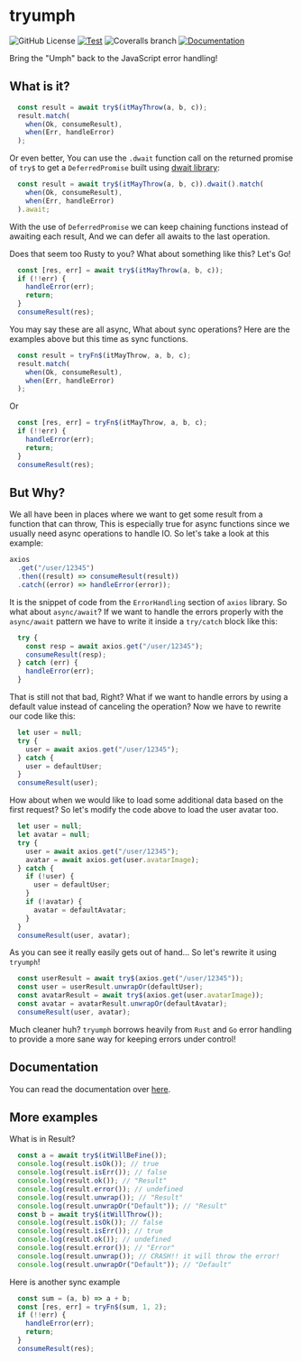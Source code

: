 # tryumph

![GitHub License](https://img.shields.io/github/license/rzvxa/tryumph)
[![Test](https://github.com/rzvxa/tryumph/actions/workflows/test.yml/badge.svg)](https://github.com/rzvxa/tryumph/actions/workflows/test.yml)
![Coveralls branch](https://img.shields.io/coverallsCoverage/github/rzvxa/tryumph)
[![Documentation](https://img.shields.io/badge/visit-docs-brightgreen)](https://rzvxa.github.io/tryumph/)

Bring the "Umph" back to the JavaScript error handling!

## What is it?
```js
  const result = await try$(itMayThrow(a, b, c));
  result.match(
    when(Ok, consumeResult),
    when(Err, handleError)
  );
```
Or even better, You can use the `.dwait` function call on the returned promise of `try$` to get a `DeferredPromise` built using [dwait library](https://github.com/rzvxa/dwait):
```js
  const result = await try$(itMayThrow(a, b, c)).dwait().match(
    when(Ok, consumeResult),
    when(Err, handleError)
  ).await;
```
With the use of `DeferredPromise` we can keep chaining functions instead of awaiting each result, And we can defer all awaits to the last operation.

Does that seem too Rusty to you? What about something like this? Let's Go!
```js
  const [res, err] = await try$(itMayThrow(a, b, c));
  if (!!err) {
    handleError(err);
    return;
  }
  consumeResult(res);
```

You may say these are all async, What about sync operations? Here are the examples above but this time as sync functions.
```js
  const result = tryFn$(itMayThrow, a, b, c);
  result.match(
    when(Ok, consumeResult),
    when(Err, handleError)
  );
```
Or
```js
  const [res, err] = tryFn$(itMayThrow, a, b, c);
  if (!!err) {
    handleError(err);
    return;
  }
  consumeResult(res);
```

## But Why?
We all have been in places where we want to get some result from a function that can throw, This is especially true for async functions since we usually need async operations to handle IO.
So let's take a look at this example:

```js
axios
  .get("/user/12345")
  .then((result) => consumeResult(result))
  .catch((error) => handleError(error));
```

It is the snippet of code from the `ErrorHandling` section of `axios` library. So what about `async/await`?
If we want to handle the errors properly with the `async/await` pattern we have to write it inside a `try/catch` block like this:
```js
  try {
    const resp = await axios.get("/user/12345");
    consumeResult(resp);
  } catch (err) {
    handleError(err);
  }
```

That is still not that bad, Right?
What if we want to handle errors by using a default value instead of canceling the operation?
Now we have to rewrite our code like this:
```js
  let user = null;
  try {
    user = await axios.get("/user/12345");
  } catch {
    user = defaultUser;
  }
  consumeResult(user);
```
How about when we would like to load some additional data based on the first request? So let's modify the code above to load the user avatar too.
```js
  let user = null;
  let avatar = null;
  try {
    user = await axios.get("/user/12345");
    avatar = await axios.get(user.avatarImage);
  } catch {
    if (!user) {
      user = defaultUser;
    }
    if (!avatar) {
      avatar = defaultAvatar;
    }
  }
  consumeResult(user, avatar);

```
As you can see it really easily gets out of hand... So let's rewrite it using `tryumph`!
```js
  const userResult = await try$(axios.get("/user/12345"));
  const user = userResult.unwrapOr(defaultUser);
  const avatarResult = await try$(axios.get(user.avatarImage));
  const avatar = avatarResult.unwrapOr(defaultAvatar);
  consumeResult(user, avatar);
```
Much cleaner huh? `tryumph` borrows heavily from `Rust` and `Go` error handling to provide a more sane way for keeping errors under control!

## Documentation
You can read the documentation over [here](https://rzvxa.github.io/tryumph/index.html).

## More examples

What is in Result?
```js
  const a = await try$(itWillBeFine());
  console.log(result.isOk()); // true
  console.log(result.isErr()); // false
  console.log(result.ok()); // "Result"
  console.log(result.error()); // undefined
  console.log(result.unwrap()); // "Result"
  console.log(result.unwrapOr("Default")); // "Result"
  const b = await try$(itWillThrow());
  console.log(result.isOk()); // false
  console.log(result.isErr()); // true
  console.log(result.ok()); // undefined
  console.log(result.error()); // "Error"
  console.log(result.unwrap()); // CRASH!! it will throw the error!
  console.log(result.unwrapOr("Default")); // "Default"
```

Here is another sync example
```js
  const sum = (a, b) => a + b;
  const [res, err] = tryFn$(sum, 1, 2);
  if (!!err) {
    handleError(err);
    return;
  }
  consumeResult(res);

```
